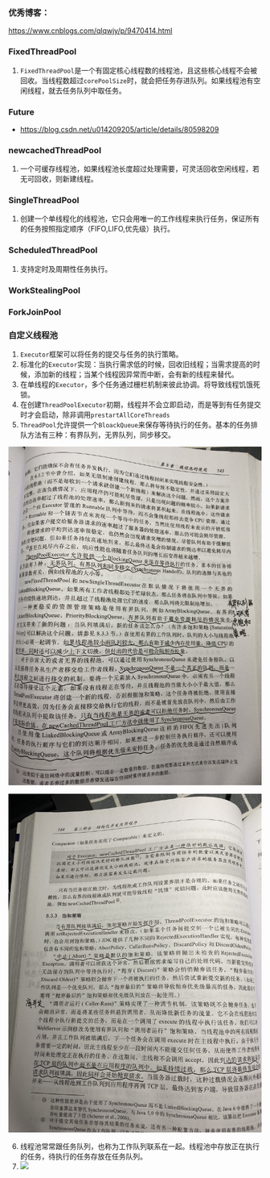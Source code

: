 ### 优秀博客： 

https://www.cnblogs.com/qlqwjy/p/9470414.html

###  FixedThreadPool

1. `FixedThreadPool`是一个有固定核心线程数的线程池，且这些核心线程不会被回收。当线程数超过`corePoolSize`时，就会把任务存进队列。如果线程池有空闲线程，就去任务队列中取任务。

### Future



* https://blog.csdn.net/u014209205/article/details/80598209

### newcachedThreadPool

1. 一个可缓存线程池，如果线程池长度超过处理需要，可灵活回收空闲线程，若无可回收，则新建线程。

### SingleThreadPool

1. 创建一个单线程化的线程池，它只会用唯一的工作线程来执行任务，保证所有的任务按照指定顺序（FIFO,LIFO,优先级）执行。

### ScheduledThreadPool

1. 支持定时及周期性任务执行。

### WorkStealingPool

### ForkJoinPool

### 自定义线程池





1. `Executor`框架可以将任务的提交与任务的执行策略。
2. 标准化的`Executor`实现：当执行需求低的时候，回收旧线程；当需求提高的时候，添加新的线程；当某个线程因异常而中断，会有新的线程来替代。
3. 在单线程的`Executor`，多个任务通过栅栏机制来彼此协调。将导致线程饥饿死锁。
4. 在创建`ThreadPoolExecutor`初期，线程并不会立即启动，而是等到有任务提交时才会启动，除非调用`prestartAllCoreThreads`
5. `ThreadPool`允许提供一个`BloackQueue`来保存等待执行的任务。基本的任务排队方法有三种：有界队列，无界队列，同步移交。

![](.\images\1.png)

![](.\images\2.JPG)

6. 线程池常常跟任务队列，也称为工作队列联系在一起。线程池中存放正在执行的任务，待执行的任务存放在任务队列。
7. ![](.\images\3.png)

    